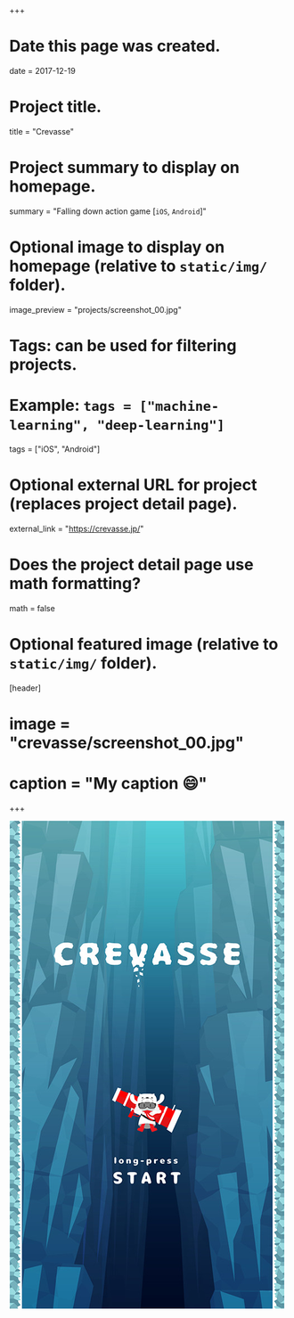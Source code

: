 +++
# Date this page was created.
date = 2017-12-19

# Project title.
title = "Crevasse"

# Project summary to display on homepage.
summary = "Falling down action game [`iOS`, `Android`]"

# Optional image to display on homepage (relative to `static/img/` folder).
image_preview = "projects/screenshot_00.jpg"

# Tags: can be used for filtering projects.
# Example: `tags = ["machine-learning", "deep-learning"]`
tags = ["iOS", "Android"]

# Optional external URL for project (replaces project detail page).
external_link = "https://crevasse.jp/"

# Does the project detail page use math formatting?
math = false

# Optional featured image (relative to `static/img/` folder).
[header]
# image = "crevasse/screenshot_00.jpg"
# caption = "My caption :smile:"

+++

![This is a image](../../img/projects/screenshot_00.jpg)
